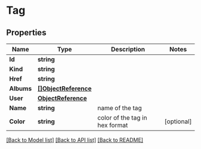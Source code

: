 # Tag

## Properties

Name | Type | Description | Notes
------------ | ------------- | ------------- | -------------
**Id** | **string** |  | 
**Kind** | **string** |  | 
**Href** | **string** |  | 
**Albums** | [**[]ObjectReference**](ObjectReference.md) |  | 
**User** | [**ObjectReference**](ObjectReference.md) |  | 
**Name** | **string** | name of the tag | 
**Color** | **string** | color of the tag in hex format | [optional] 

[[Back to Model list]](../README.md#documentation-for-models) [[Back to API list]](../README.md#documentation-for-api-endpoints) [[Back to README]](../README.md)


